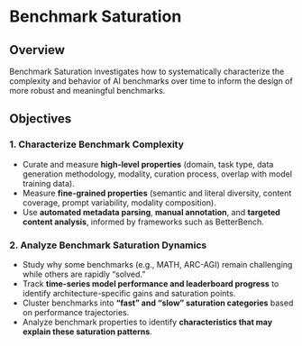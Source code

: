 # Benchmark Saturation

## Overview
Benchmark Saturation investigates how to systematically characterize the complexity and behavior of AI benchmarks over time to inform the design of more robust and meaningful benchmarks.

## Objectives

### 1. Characterize Benchmark Complexity

- Curate and measure **high-level properties** (domain, task type, data generation methodology, modality, curation process, overlap with model training data).
- Measure **fine-grained properties** (semantic and literal diversity, content coverage, prompt variability, modality composition).
- Use **automated metadata parsing**, **manual annotation**, and **targeted content analysis**, informed by frameworks such as BetterBench.

### 2. Analyze Benchmark Saturation Dynamics

- Study why some benchmarks (e.g., MATH, ARC-AGI) remain challenging while others are rapidly “solved.”
- Track **time-series model performance and leaderboard progress** to identify architecture-specific gains and saturation points.
- Cluster benchmarks into **“fast” and “slow” saturation categories** based on performance trajectories.
- Analyze benchmark properties to identify **characteristics that may explain these saturation patterns**.